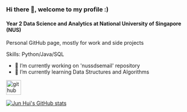 ### Hi there 👋, welcome to my profile :)
#### Year 2 Data Science and Analytics at National University of Singapore (NUS)
Personal GitHub page, mostly for work and side projects

Skills: Python/Java/SQL

- 🔭 I’m currently working on 'nussdsemail' repository 
- 🌱 I’m currently learning Data Structures and Algorithms 


[<img src='https://cdn.jsdelivr.net/npm/simple-icons@3.0.1/icons/github.svg' alt='github' height='40'>](https://github.com/junhuiii)  

[![Jun Hui's GitHub stats](https://github-readme-stats.vercel.app/api?username=junhuiii)](https://github.com/anuraghazra/github-readme-stats)

<!--
**junhuiii/junhuiii** is a ✨ _special_ ✨ repository because its `README.md` (this file) appears on your GitHub profile.

Here are some ideas to get you started:

- 🔭 I’m currently working on ...
- 🌱 I’m currently learning ...
- 👯 I’m looking to collaborate on ...
- 🤔 I’m looking for help with ...
- 💬 Ask me about ...
- 📫 How to reach me: ...
- 😄 Pronouns: ...
- ⚡ Fun fact: ...
-->
